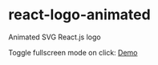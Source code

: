 # react-logo-animated
Animated SVG React.js logo

Toggle fullscreen mode on click: [Demo](https://react-logo-animated.netlify.com/)
